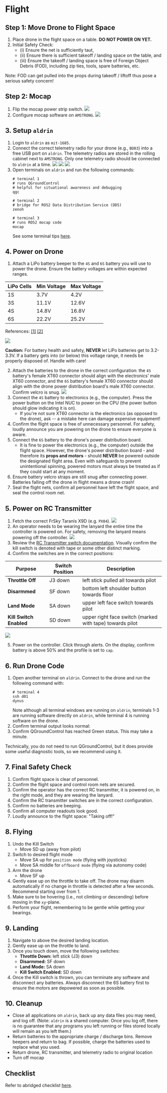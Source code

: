 # Flight

## Step 1: Move Drone to Flight Space

1. Place drone in the flight space on a table. **DO NOT POWER ON YET.**
2. Initial Safety Check:
   - (i) Ensure the net is sufficiently taut,
   - (ii) Ensure there is sufficient takeoff / landing space on the table, and
   - (iii) Ensure the takeoff / landing space is free of Foreign Object Debris (FOD), including zip ties, tools, spare batteries, etc.

Note: FOD can get pulled into the props during takeoff / liftoff thus pose a serious safety concern!

## Step 2: Mocap

1. Flip the mocap power strip switch.
   ![](./imgs/mocap-power-strip.png)
2. Configure mocap software on `AMSTRONG`.
   ![](./imgs/amstrong-vicon-tracker.png)

## 3. Setup `aldrin`

1. Login to `aldrin` as `mit-1685`.
2. Connect the correct telemetry radio for your drone (e.g., `BD03`) into a free USB port on `aldrin`. The telemetry radios are stored in the rolling cabinet next to `AMSTRONG`. Only one telemetry radio should be connected to `aldrin` at a time.
   ![](./imgs/telemetry-radio-drawer.png)
   ![](./imgs/correct-telemetry-radio.png)
   ![](./imgs/telemetry-radio-aldrin.png)
3. Open terminals on `aldrin` and run the following commands:
   ```
   # terminal 1
   # runs QGroundControl
   # helpful for situational awareness and debugging
   qgc

   # terminal 2
   # bridge for ROS2 Data Distribution Service (DDS)
   zenoh

   # terminal 3
   # runs ROS2 mocap code
   mocap
   ```
   See some terminal tips [here](./terminal.md).

## 4. Power on Drone

1. Attach a LiPo battery beeper to the `4S` and `6S` battery you will use to power the drone. Ensure the battery voltages are within expected ranges.

| LiPo Cells | Min Voltage | Max Voltage |
| - | - | - |
| 1S | 3.7V | 4.2V |
| 3S | 11.1V | 12.6V |
| 4S | 14.8V | 16.8V |
| 6S | 22.2V | 25.2V |

References: [[1]](https://en.wikipedia.org/wiki/Lithium_polymer_battery#Voltage_and_state_of_charge) [[2]](https://www.competitionx.com/beginners-guide-to-rc/understanding-lipo-battery-voltage/)

![](./imgs/battery-beepers.png)

**Caution:** For battery health and safety, **NEVER** let LiPo batteries get to 3.2-3.3V. If a battery gets into (or below) this voltage range, it needs be properly disposed of. Handle with care!

2. Attach the batteries to the drone in the correct configuration: the `4S` battery's female XT60 connector should align with the electronics' male XT60 connector, and the `6S` battery's female XT60 connector should align with the drone power distribution board's male XT60 connector. Confirm velcro is snug.
![](./imgs/drone-batteries.png)
3. Connect the `4S` battery to electronics (e.g., the computer). Press the power button on the Intel NUC to power on the CPU (the power button should glow indicating it is on).
   - If you're not sure XT60 connector is the electronics (as opposed to the drone), ask -- a mistake here can damage expensive equipment!
4. Confirm the flight space is free of unnecessary personnel. For safety, loudly announce you are powering on the drone to ensure everyone is aware.
5. Connect the `6S` battery to the drone's power distribution board.
   - It is fine to power the electronics (e.g., the computer) outside the flight space. However, the drone's power distribution board - and therefore its **props and motors** - should **NEVER** be powered outside the designated flight area. Even with safeguards to prevent unintentional spinning, powered motors must always be treated as if they could start at any moment.
6. Ensure battery velcro straps are still snug after connecting power. Batteries falling off the drone in flight means a drone crash!
7. Seal the flight nets, confirm all personnel have left the flight space, and seal the control room net.

## 5. Power on RC Transmitter

1. Fetch the correct FrSky Taranis X9D (e.g. `PX04`).
   ![](./imgs/rc-transmitter-location.png)
2. An operator needs to be wearing the lanyard the entire time the controller is powered on. For safety, removing the lanyard means powering off the controller.
   ![](./imgs/rc-transmitter-power-on.png)
3. Review the [RC Transmitter switch documentation](./rc-transmitter.md). Visually confirm the kill switch is denoted with tape or some other distinct marking.
4. Confirm the switches are in the correct positions:

| Purpose | Switch Position | Description |
| - | - | - |
| **Throttle Off** | J3 down | left stick pulled all towards pilot |
| **Disarmmed** | SF down | bottom left shoulder button towards floor|
| **Land Mode**  | SA down | upper left face switch towards pilot |
| **Kill Switch Enabled** | SD down | upper right face switch (marked with tape) towards pilot |

![](./imgs/rc-transmitter-controls.png)

5. Power on the controller. Click through alerts. On the display, confirrm battery is above 50% and the profile is set to `cap`.

## 6. Run Drone Code

1. Open another terminal on `aldrin`. Connect to the drone and run the following command with:
   ```
   # terminal 4
   ssh d01
   dynus
   ```
   Note although all terminal windows are running on `aldrin`, terminals 1-3 are running software directly on `aldrin`, while terminal 4 is running software on the drone.
2. Confirm terminal output looks normal:
3. Confirm QGroundControl has reached Green status. This may take a minute.

Technically, you do not need to run QGroundControl, but it does provide some useful diagnostic tools, so we recommend using it.

## 7. Final Safety Check

1. Confirm flight space is clear of personnel.
2. Confirm the flight space and control room nets are secured.
3. Confirm the operator has the correct RC transmitter, it is powered on, in the right mode, and they are wearing the lanyard.
4. Confirm the RC transmitter switches are in the correct configuration.
5. Confirm no batteries are beeping.
6. Confirm all computer readouts look good.
7. Loudly announce to the flight space: "Taking off!"

## 8. Flying

1. Undo the Kill Switch
   - Move SD up (away from pilot)
2. Switch to desired flight mode
   - Move SA up for `position mode` (flying with joysticks)
   - Move SA middle for `offboard mode` (flying via autonomy code)
3. Arm the drone
   - Move SF up
4. Gently ease up on the throttle to take off. The drone may disarm automatically if no change in throttle is detected after a few seconds. Recommend starting over from 1.
5. Make sure to be hovering (i.e., not climbing or descending) before moving in the `xy`-plane.
6. Perform your flight, remembering to be gentle while getting your bearings.

## 9. Landing

1. Navigate to above the desired landing location.
2. Gently ease up on the throttle to land.
3. Once you touch down, move the following switches:
   - **Throttle Down:** left stick (J3) down
   - **Disarmmed:** SF down
   - **Land Mode:** SA down
   - **Kill Switch Enabled:** SD down
4. Once the Kill switch is thrown, you can terminate any software and disconnect any batteries. Always disconnect the 6S battery first to ensure the motors are depowered as soon as possible.

## 10. Cleanup

- Close all applications on `aldrin`, back up any data files you may need, and log off.
(Note: `aldrin` is a shared computer. Once you log off, there is no guarantee that any programs you left running or files stored locally will remain as you left them.)
- Return batteries to the appropriate charge / discharge bins. Remove beepers and return to bag. If possible, charge the batteries used to replace what you used.
- Return drone, RC transmitter, and telemetry radio to original location
- Turn off mocap

## Checklist
Refer to abridged checklist [here](./flight-checklist.md).